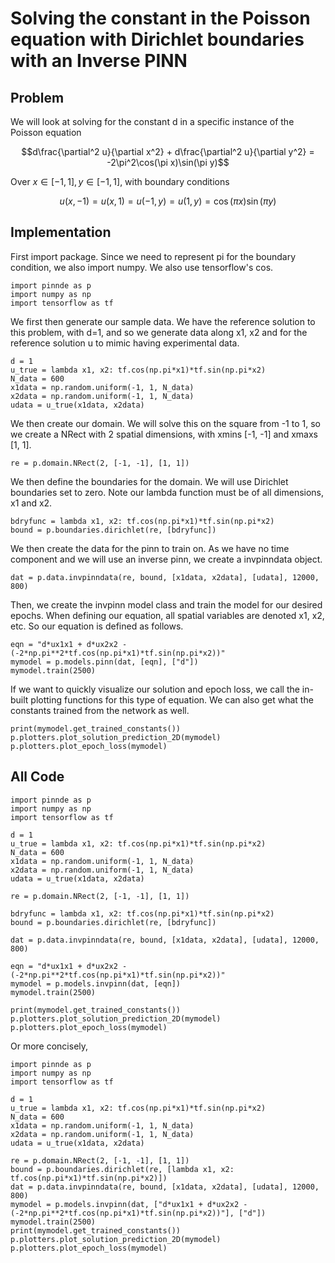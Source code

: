 # Solving the constant in the Poisson equation with Dirichlet boundaries with an Inverse PINN

## Problem
We will look at solving for the constant d in a specific instance of the Poisson equation

$$d\frac{\partial^2 u}{\partial x^2} + d\frac{\partial^2 u}{\partial y^2} = -2\pi^2\cos(\pi x)\sin(\pi y)$$

Over $x\in[-1,1], y\in[-1,1]$, with boundary conditions

$$u(x, -1) = u(x, 1) = u(-1, y) = u(1, y) = \cos(\pi x)\sin(\pi y)$$

## Implementation
First import package. Since we need to represent pi for the boundary condition, we also import numpy. We also use tensorflow's cos.
    
    import pinnde as p
    import numpy as np
    import tensorflow as tf

We first then generate our sample data. We have the reference solution to this problem, with d=1, and so we generate data along x1, x2 
and for the reference solution u to mimic having experimental data.

    d = 1
    u_true = lambda x1, x2: tf.cos(np.pi*x1)*tf.sin(np.pi*x2)
    N_data = 600
    x1data = np.random.uniform(-1, 1, N_data)
    x2data = np.random.uniform(-1, 1, N_data)
    udata = u_true(x1data, x2data)

We then create our domain. We will solve this on the square from -1 to 1, so we create a NRect with 2 spatial dimensions, with xmins 
[-1, -1] and xmaxs [1, 1]. 

    re = p.domain.NRect(2, [-1, -1], [1, 1])

We then define the boundaries for the domain. We will use Dirichlet boundaries set to zero. Note our lambda function
must be of all dimensions, x1 and x2.

    bdryfunc = lambda x1, x2: tf.cos(np.pi*x1)*tf.sin(np.pi*x2)
    bound = p.boundaries.dirichlet(re, [bdryfunc])

We then create the data for the pinn to train on. As we have no time component and we will use an inverse pinn, we create a invpinndata object.

    dat = p.data.invpinndata(re, bound, [x1data, x2data], [udata], 12000, 800)

Then, we create the invpinn model class and train the model for our desired epochs. When defining our equation, all spatial variables are denoted
x1, x2, etc. So our equation is defined as follows.

    eqn = "d*ux1x1 + d*ux2x2 - (-2*np.pi**2*tf.cos(np.pi*x1)*tf.sin(np.pi*x2))"
    mymodel = p.models.pinn(dat, [eqn], ["d"])
    mymodel.train(2500)

If we want to quickly visualize our solution and epoch loss, we call the in-built plotting functions for this type of equation. We can also get what the constants trained from the network as well.

    print(mymodel.get_trained_constants())
    p.plotters.plot_solution_prediction_2D(mymodel)
    p.plotters.plot_epoch_loss(mymodel)

## All Code

    import pinnde as p
    import numpy as np
    import tensorflow as tf

    d = 1
    u_true = lambda x1, x2: tf.cos(np.pi*x1)*tf.sin(np.pi*x2)
    N_data = 600
    x1data = np.random.uniform(-1, 1, N_data)
    x2data = np.random.uniform(-1, 1, N_data)
    udata = u_true(x1data, x2data)

    re = p.domain.NRect(2, [-1, -1], [1, 1])

    bdryfunc = lambda x1, x2: tf.cos(np.pi*x1)*tf.sin(np.pi*x2)
    bound = p.boundaries.dirichlet(re, [bdryfunc])

    dat = p.data.invpinndata(re, bound, [x1data, x2data], [udata], 12000, 800)

    eqn = "d*ux1x1 + d*ux2x2 - (-2*np.pi**2*tf.cos(np.pi*x1)*tf.sin(np.pi*x2))"
    mymodel = p.models.invpinn(dat, [eqn])
    mymodel.train(2500)

    print(mymodel.get_trained_constants())
    p.plotters.plot_solution_prediction_2D(mymodel)
    p.plotters.plot_epoch_loss(mymodel)

Or more concisely,

    import pinnde as p
    import numpy as np
    import tensorflow as tf

    d = 1
    u_true = lambda x1, x2: tf.cos(np.pi*x1)*tf.sin(np.pi*x2)
    N_data = 600
    x1data = np.random.uniform(-1, 1, N_data)
    x2data = np.random.uniform(-1, 1, N_data)
    udata = u_true(x1data, x2data)

    re = p.domain.NRect(2, [-1, -1], [1, 1])
    bound = p.boundaries.dirichlet(re, [lambda x1, x2: tf.cos(np.pi*x1)*tf.sin(np.pi*x2)])
    dat = p.data.invpinndata(re, bound, [x1data, x2data], [udata], 12000, 800)
    mymodel = p.models.invpinn(dat, ["d*ux1x1 + d*ux2x2 - (-2*np.pi**2*tf.cos(np.pi*x1)*tf.sin(np.pi*x2))"], ["d"])
    mymodel.train(2500)
    print(mymodel.get_trained_constants())
    p.plotters.plot_solution_prediction_2D(mymodel)
    p.plotters.plot_epoch_loss(mymodel)